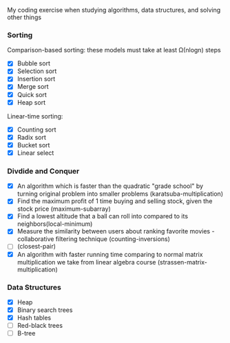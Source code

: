 My coding exercise when studying algorithms, data structures, and solving other things

### **Sorting**

Comparison-based sorting: these models must take at least Ω(nlogn) steps

- [x] Bubble sort
- [x] Selection sort
- [x] Insertion sort
- [x] Merge sort
- [x] Quick sort
- [x] Heap sort

Linear-time sorting:

- [x] Counting sort
- [x] Radix sort
- [x] Bucket sort
- [x] Linear select

### **Divdide and Conquer**

- [x] An algorithm which is faster than the quadratic "grade school" by turning original problem into smaller problems (karatsuba-multiplication)
- [x] Find the maximum profit of 1 time buying and selling stock, given the stock price (maximum-subarray)
- [x] Find a lowest altitude that a ball can roll into compared to its neighbors(local-minimum)
- [x] Measure the similarity between users about ranking favorite movies - collaborative filtering technique (counting-inversions)
- [ ] (closest-pair)
- [x] An algorithm with faster running time comparing to normal matrix multiplication we take from linear algebra course (strassen-matrix-multiplication)

### **Data Structures**

- [x] Heap
- [x] Binary search trees
- [x] Hash tables
- [ ] Red-black trees
- [ ] B-tree